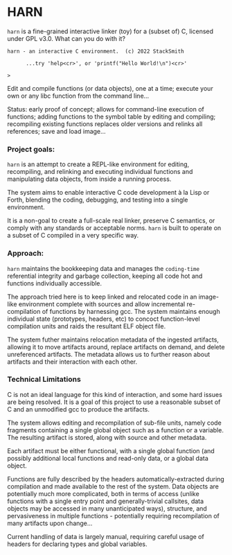 # HARN
`harn` is a fine-grained interactive linker (toy) for a (subset of) C, licensed under GPL v3.0.  What can you do with it?
```
harn - an interactive C environment.  (c) 2022 StackSmith

      ...try 'help<cr>', or 'printf("Hello World!\n")<cr>'

>
```
Edit and compile functions (or data objects), one at a time; execute your own or any libc function from the command line...

Status: early proof of concept; allows for command-line execution of functions; adding functions to the symbol table by editing and compiling; recompiling existing functions replaces older versions and relinks all references; save and load image...

### Project goals:
`harn` is an attempt to create a REPL-like environment for editing, recompiling, and relinking and executing individual functions and manipulating data objects, from inside a running process.  

The system aims to enable interactive C code development à la Lisp or Forth, blending the coding, debugging, and testing into a single environment.

It is a non-goal to create a full-scale real linker, preserve C semantics, or comply with any standards or acceptable norms. `harn` is built to operate on a subset of C compiled in a very specific way.

### Approach:

`harn` maintains the bookkeeping data and manages the `coding-time` referential integrity and garbage collection, keeping all code hot and functions individually accessible. 

The approach tried here is to keep linked and relocated code in an image-like environment complete with sources and allow incremental re-compilation of functions by harnessing gcc.  The system maintains enough individual state (prototypes, headers, etc) to concoct function-level compilation units and raids the resultant ELF object file.

The system futher maintains relocation metadata of the ingested artifacts, allowing it to move artifacts around, replace artifacts on demand, and delete unreferenced artifacts.  The metadata allows us to further reason about artifacts and their interaction with each other.

### Technical Limitations

C is not an ideal language for this kind of interaction, and some hard issues are being resolved.  It is a goal of this project to use a reasonable subset of C and an unmodified gcc to produce the artifacts.

The system allows editing and recompilation of sub-file units, namely code fragments containing a single global object such as a function or a variable.  The resulting artifact is stored, along with source and other metadata.

Each artifact must be either functional, with a single global function (and possibly additional local functions and read-only data, or a global data object.

Functions are fully described by the headers automatically-extracted during compilation and made available to the rest of the system.  Data objects are potentially much more complicated, both in terms of access (unlike functions with a single entry point and generally-trivial callsites, data objects may be accessed in many unanticipated ways), structure, and pervasiveness in multiple functions - potentially requiring recompilation of many artifacts upon change...

Current handling of data is largely manual, requiring careful usage of headers for declaring types and global variables.




